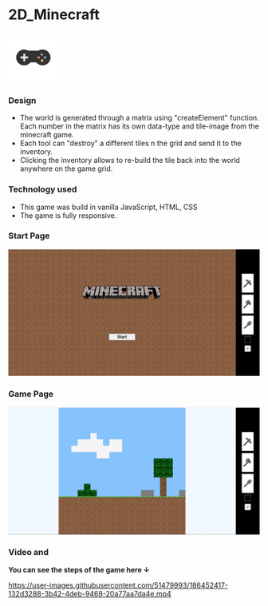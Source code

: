 # 2D_Minecraft

<!-- <img style="left:0" src="./screenshots/../docs/screenshots/game-1.1s-200px.png" width="70px" heigh="50px"> -->

<!-- You can **[Play](https://mystifying-wozniak-8ef33e.netlify.app/)** it -->

<a href="https://2d-minecraft-game.netlify.app/" target="_blank"> <img style="left:0" src="./screenshots/../docs/screenshots/game-1.1s-200px.png" width="100px" heigh="100px"> </a>

### **Design**

- The world is generated through a matrix using "createElement" function. Each number in the matrix has its own data-type and tile-image from the minecraft game.
- Each tool can "destroy" a different tiles n the grid and send it to the inventory.
- Clicking the inventory allows to re-build the tile back into the world anywhere on the game grid.

### **Technology used**

- This game was build in vanilla JavaScript, HTML, CSS
- The game is fully responsive.

### Start Page

![Start Page](./docs/screenshots/%E2%80%8F%E2%80%8Fmt1.PNG)

### Game Page

![Game Page](./docs/screenshots/mt2.PNG)

### Video and 
**You can see the steps of the game here ↓**



https://user-images.githubusercontent.com/51479993/186452417-132d3288-3b42-4deb-9468-20a77aa7da4e.mp4



<!--
### Aux

![Aux1 Page](./docs/screenshots/mt4.PNG)
![Aux2 Page](./docs/screenshots/mt4.1.PNG)

### Pickaxe

![Pickaxe Page](./docs/screenshots/mt3.PNG)

### Shovel

![Shovel1 Page](./docs/screenshots/mt5.PNG)
![Shovel2 Page](./docs/screenshots/mt5.1.PNG)

### Inventory

![Inventory Page](./docs/screenshots/mt6.PNG) -->
